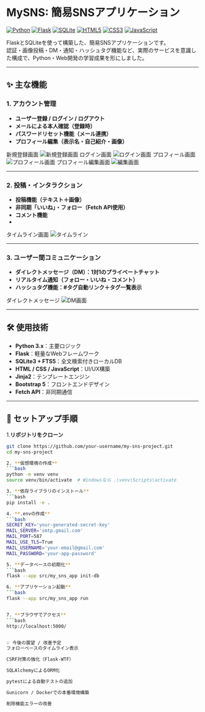 # MySNS: 簡易SNSアプリケーション

[![Python](https://img.shields.io/badge/Python-3776AB?style=for-the-badge&logo=python&logoColor=white)](https://www.python.org)  [![Flask](https://img.shields.io/badge/Flask-000000?style=for-the-badge&logo=flask&logoColor=white)](https://flask.palletsprojects.com/)  [![SQLite](https://img.shields.io/badge/SQLite-003B57?style=for-the-badge&logo=sqlite&logoColor=white)](https://www.sqlite.org/index.html)  [![HTML5](https://img.shields.io/badge/HTML5-E34F26?style=for-the-badge&logo=html5&logoColor=white)](https://developer.mozilla.org/ja/docs/Web/Guide/HTML/HTML5)  [![CSS3](https://img.shields.io/badge/CSS3-1572B6?style=for-the-badge&logo=css3&logoColor=white)](https://developer.mozilla.org/ja/docs/Web/CSS)  [![JavaScript](https://img.shields.io/badge/JavaScript-F7DF1E?style=for-the-badge&logo=javascript&logoColor=black)](https://developer.mozilla.org/ja/docs/Web/JavaScript)

FlaskとSQLiteを使って構築した、簡易SNSアプリケーションです。  
認証・画像投稿・DM・通知・ハッシュタグ機能など、実際のサービスを意識した構成で、Python・Web開発の学習成果を形にしました。

---

## ✨ 主な機能

### 1. アカウント管理
- **ユーザー登録 / ログイン / ログアウト**
- **メールによる本人確認（登録時）**
- **パスワードリセット機能（メール連携）**
- **プロフィール編集（表示名・自己紹介・画像）**

新規登録画面
![新規登録画面](images/register.png)
ログイン画面
![ログイン画面](images/login.png)
プロフィール画面
![プロフィール画面](images/profile.png) 
プロフィール編集画面
![編集画面](images/edit_profile.png)

---

### 2. 投稿・インタラクション
- **投稿機能（テキスト＋画像）**
- **非同期「いいね」・フォロー（Fetch API使用）**
- **コメント機能**
- 
タイムライン画面
![タイムライン](images/timeline.png)

---

### 3. ユーザー間コミュニケーション
- **ダイレクトメッセージ（DM）：1対1のプライベートチャット**
- **リアルタイム通知（フォロー・いいね・コメント）**
- **ハッシュタグ機能：#タグ自動リンク＋タグ一覧表示**

ダイレクトメッセージ
![DM画面](images/message.png)

---

## 🛠 使用技術

- **Python 3.x**：主要ロジック
- **Flask**：軽量なWebフレームワーク
- **SQLite3 + FTS5**：全文検索付きローカルDB
- **HTML / CSS / JavaScript**：UI/UX構築
- **Jinja2**：テンプレートエンジン
- **Bootstrap 5**：フロントエンドデザイン
- **Fetch API**：非同期通信


---

## 🚀 セットアップ手順

1.**リポジトリをクローン**
```bash
git clone https://github.com/your-username/my-sns-project.git
cd my-sns-project

2. **仮想環境の作成**
```bash
python -m venv venv
source venv/bin/activate  # Windowsなら .\venv\Scripts\activate

3. **依存ライブラリのインストール**
```bash
pip install -e .

4. **.envの作成**
```bash
SECRET_KEY='your-generated-secret-key'
MAIL_SERVER='smtp.gmail.com'
MAIL_PORT=587
MAIL_USE_TLS=True
MAIL_USERNAME='your-email@gmail.com'
MAIL_PASSWORD='your-app-password'

5. **データベースの初期化**
```bash
flask --app src/my_sns_app init-db

6. **アプリケーション起動**
```bash
flask --app src/my_sns_app run


7. **ブラウザでアクセス**
```bash
http://localhost:5000/


💡 今後の展望 / 改善予定
フォローベースのタイムライン表示

CSRF対策の強化（Flask-WTF）

SQLAlchemyによるORM化

pytestによる自動テストの追加

Gunicorn / Dockerでの本番環境構築

削除機能エラーの改善
